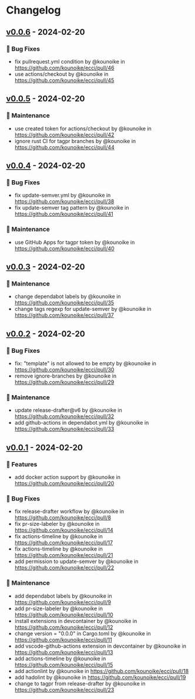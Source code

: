 # Changelog

## [v0.0.6](https://github.com/kounoike/ecci/compare/v0.0.5...v0.0.6) - 2024-02-20
### 🐛 Bug Fixes
- fix pullrequest.yml condition by @kounoike in https://github.com/kounoike/ecci/pull/46
- use actions/checkout by @kounoike in https://github.com/kounoike/ecci/pull/45

## [v0.0.5](https://github.com/kounoike/ecci/compare/v0.0.4...v0.0.5) - 2024-02-20
### 🧰 Maintenance
- use created token for actions/checkout by @kounoike in https://github.com/kounoike/ecci/pull/42
- ignore rust CI for tagpr branches by @kounoike in https://github.com/kounoike/ecci/pull/44

## [v0.0.4](https://github.com/kounoike/ecci/compare/v0.0.3...v0.0.4) - 2024-02-20
### 🐛 Bug Fixes
- fix update-semver.yml by @kounoike in https://github.com/kounoike/ecci/pull/38
- fix update-semver tag pattern by @kounoike in https://github.com/kounoike/ecci/pull/41
### 🧰 Maintenance
- use GitHub Apps for tagpr token by @kounoike in https://github.com/kounoike/ecci/pull/40

## [v0.0.3](https://github.com/kounoike/ecci/compare/v0.0.2...v0.0.3) - 2024-02-20
### 🧰 Maintenance
- change dependabot labels by @kounoike in https://github.com/kounoike/ecci/pull/35
- change tags regexp for update-semver by @kounoike in https://github.com/kounoike/ecci/pull/37

## [v0.0.2](https://github.com/kounoike/ecci/compare/v0.0.1...v0.0.2) - 2024-02-20
### 🐛 Bug Fixes
- fix: "template" is not allowed to be empty by @kounoike in https://github.com/kounoike/ecci/pull/30
- remove ignore-branches by @kounoike in https://github.com/kounoike/ecci/pull/29
### 🧰 Maintenance
- update release-drafter@v6 by @kounoike in https://github.com/kounoike/ecci/pull/32
- add github-actions in dependabot.yml by @kounoike in https://github.com/kounoike/ecci/pull/33

## [v0.0.1](https://github.com/kounoike/ecci/commits/v0.0.1) - 2024-02-20
### 🚀 Features
- add docker action support by @kounoike in https://github.com/kounoike/ecci/pull/20
### 🐛 Bug Fixes
- fix release-drafter workflow by @kounoike in https://github.com/kounoike/ecci/pull/8
- fix pr-size-labeler by @kounoike in https://github.com/kounoike/ecci/pull/14
- fix actions-timeline by @kounoike in https://github.com/kounoike/ecci/pull/17
- fix actions-timeline by @kounoike in https://github.com/kounoike/ecci/pull/21
- add permission to update-semver by @kounoike in https://github.com/kounoike/ecci/pull/22
### 🧰 Maintenance
- add dependabot labels by @kounoike in https://github.com/kounoike/ecci/pull/9
- add pr-size-labeler by @kounoike in https://github.com/kounoike/ecci/pull/10
- install extensions in devcontainer by @kounoike in https://github.com/kounoike/ecci/pull/12
- change version = "0.0.0" in Cargo.toml by @kounoike in https://github.com/kounoike/ecci/pull/11
- add vscode-github-actions extension in devcontainer by @kounoike in https://github.com/kounoike/ecci/pull/13
- add actions-timeline by @kounoike in https://github.com/kounoike/ecci/pull/15
- add actionlint by @kounoike in https://github.com/kounoike/ecci/pull/18
- add hadolint by @kounoike in https://github.com/kounoike/ecci/pull/19
- change to tagpr from release-drafter by @kounoike in https://github.com/kounoike/ecci/pull/23
